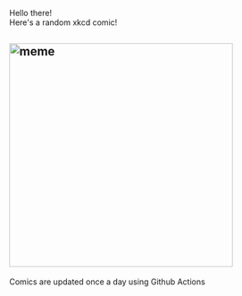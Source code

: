 Hello there! <br>Here's a random xkcd comic!<br>
## <img src="https://imgs.xkcd.com/comics/tornado.png" alt="meme" width="400"/><br>
Comics are updated once a day using Github Actions